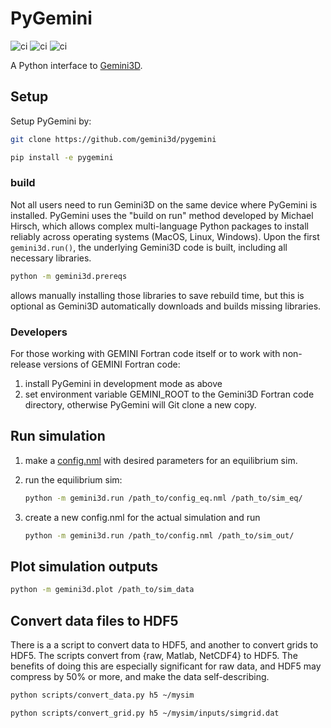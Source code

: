# PyGemini

![ci](https://github.com/gemini3d/pygemini/workflows/ci/badge.svg)
![ci](https://github.com/gemini3d/pygemini/workflows/ci_windows/badge.svg)
![ci](https://github.com/gemini3d/pygemini/workflows/ci_prereq/badge.svg)

A Python interface to [Gemini3D](https://github.com/gemini3d/gemini).

## Setup

Setup PyGemini by:

```sh
git clone https://github.com/gemini3d/pygemini

pip install -e pygemini
```

### build

Not all users need to run Gemini3D on the same device where PyGemini is installed.
PyGemini uses the "build on run" method developed by Michael Hirsch, which allows complex multi-language Python packages to install reliably across operating systems (MacOS, Linux, Windows).
Upon the first `gemini3d.run()`, the underlying Gemini3D code is built, including all necessary libraries.

```sh
python -m gemini3d.prereqs
```

allows manually installing those libraries to save rebuild time, but this is optional as Gemini3D automatically downloads and builds missing libraries.

### Developers

For those working with GEMINI Fortran code itself or to work with non-release versions of GEMINI Fortran code:

1. install PyGemini in development mode as above
2. set environment variable GEMINI_ROOT to the Gemini3D Fortran code directory, otherwise PyGemini will Git clone a new copy.

## Run simulation

1. make a [config.nml](https://github.com/gemini3d/gemini/docs/Readme_input.md) with desired parameters for an equilibrium sim.
2. run the equilibrium sim:

    ```sh
    python -m gemini3d.run /path_to/config_eq.nml /path_to/sim_eq/
    ```
3. create a new config.nml for the actual simulation and run

    ```sh
    python -m gemini3d.run /path_to/config.nml /path_to/sim_out/
    ```

## Plot simulation outputs

```sh
python -m gemini3d.plot /path_to/sim_data
```

## Convert data files to HDF5

There is a a script to convert data to HDF5, and another to convert grids to HDF5.
The scripts convert from {raw, Matlab, NetCDF4} to HDF5.
The benefits of doing this are especially significant for raw data, and HDF5 may compress by 50% or more, and make the data self-describing.

```sh
python scripts/convert_data.py h5 ~/mysim
```

```sh
python scripts/convert_grid.py h5 ~/mysim/inputs/simgrid.dat
```
